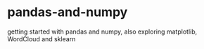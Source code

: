 # pandas-and-numpy
getting started with pandas and numpy, also exploring matplotlib, WordCloud and sklearn
